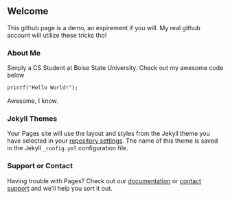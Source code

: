 ## Welcome

This github page is a demo, an expirement if you will. My real github account will utilize these tricks tho!

### About Me

Simply a CS Student at Boise State University. Check out my awesome code below

```markdown
printf("Hello World!");
```

Awesome, I know. 

### Jekyll Themes

Your Pages site will use the layout and styles from the Jekyll theme you have selected in your [repository settings](https://github.com/RuizRudy/RuizRudy.github.io/settings). The name of this theme is saved in the Jekyll `_config.yml` configuration file.

### Support or Contact

Having trouble with Pages? Check out our [documentation](https://help.github.com/categories/github-pages-basics/) or [contact support](https://github.com/contact) and we’ll help you sort it out.

